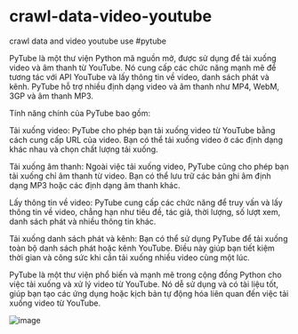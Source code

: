 # crawl-data-video-youtube
crawl data and video youtube use #pytube

PyTube là một thư viện Python mã nguồn mở, được sử dụng để tải xuống video và âm thanh từ YouTube. Nó cung cấp các chức năng mạnh mẽ để tương tác với API YouTube và lấy thông tin về video, danh sách phát và kênh. PyTube hỗ trợ nhiều định dạng video và âm thanh như MP4, WebM, 3GP và âm thanh MP3.

Tính năng chính của PyTube bao gồm:

Tải xuống video: PyTube cho phép bạn tải xuống video từ YouTube bằng cách cung cấp URL của video. Bạn có thể tải xuống video ở các định dạng khác nhau và chọn chất lượng tải xuống.

Tải xuống âm thanh: Ngoài việc tải xuống video, PyTube cũng cho phép bạn tải xuống chỉ âm thanh từ video. Bạn có thể lưu trữ các bản ghi âm định dạng MP3 hoặc các định dạng âm thanh khác.

Lấy thông tin về video: PyTube cung cấp các chức năng để truy vấn và lấy thông tin về video, chẳng hạn như tiêu đề, tác giả, thời lượng, số lượt xem, danh sách phát và nhiều thông tin khác.

Tải xuống danh sách phát và kênh: Bạn có thể sử dụng PyTube để tải xuống toàn bộ danh sách phát hoặc kênh YouTube. Điều này giúp bạn tiết kiệm thời gian và công sức khi cần tải xuống nhiều video cùng một lúc.

PyTube là một thư viện phổ biến và mạnh mẽ trong cộng đồng Python cho việc tải xuống và xử lý video từ YouTube. Nó dễ sử dụng và có tài liệu tốt, giúp bạn tạo các ứng dụng hoặc kịch bản tự động hóa liên quan đến việc tải xuống video từ YouTube.

![image](https://github.com/huyinit/crawl-data-video-youtube/assets/82762841/f7ff6176-6889-406c-bebd-82cf66bfed7c)
